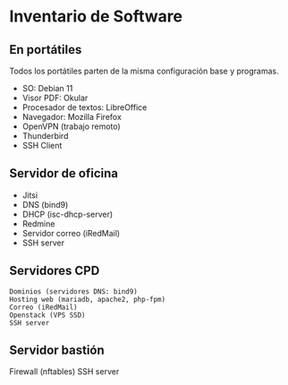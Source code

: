 # Inventario de Software

## En portátiles

Todos los portátiles parten de la misma configuración base y programas.

- SO: Debian 11
- Visor PDF: Okular
- Procesador de textos: LibreOffice
- Navegador: Mozilla Firefox
- OpenVPN (trabajo remoto)
- Thunderbird
- SSH Client

## Servidor de oficina

- Jitsi
- DNS (bind9)
- DHCP (isc-dhcp-server)
- Redmine
- Servidor correo (iRedMail)
- SSH server

## Servidores CPD
    Dominios (servidores DNS: bind9)
    Hosting web (mariadb, apache2, php-fpm)
    Correo (iRedMail)
    Openstack (VPS SSD)
    SSH server

## Servidor bastión    

Firewall (nftables)
SSH server
